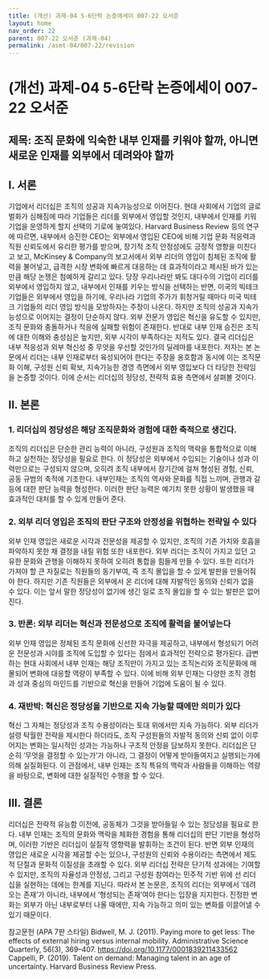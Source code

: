 ```yaml
---
title: (개선) 과제-04 5-6단락 논증에세이 007-22 오서준
layout: home
nav_order: 22
parent: 007-22 오서준 (과제-04)
permalink: /asmt-04/007-22/revision
---
```


# (개선) 과제-04 5-6단락 논증에세이 007-22 오서준 

## 제목: 조직 문화에 익숙한 내부 인재를 키워야 할까, 아니면 새로운 인재를 외부에서 데려와야 할까

## I. 서론

기업에서 리더십은 조직의 성공과 지속가능성으로 이어진다. 현대 사회에서 기업의 글로벌화가 심해짐에 따라 기업들은 리더를 외부에서 영입할 것인지, 내부에서 인재를 키워 기업을 운영하게 할지 선택의 기로에 놓여있다. Harvard Business Review 등의 연구에 따르면, 내부에서 승진한 CEO는 외부에서 영입된 CEO에 비해 기업 문화 적응력과 직원 신뢰도에서 유리한 평가를 받으며, 장기적 조직 안정성에도 긍정적 영향을 미친다고 보고, McKinsey & Company의 보고서에서 외부 리더의 영입이 침체된 조직에 활력을 불어넣고, 급격한 시장 변화에 빠르게 대응하는 데 효과적이라고 제시된 바가 있는 만큼 해당 논쟁은 첨예하게 갈리고 있다. 당장 우리나라만 봐도 대다수의 기업이 리더를 외부에서 영입하지 않고, 내부에서 인재를 키우는 방식을 선택하는 반면, 미국의 빅테크 기업들은 외부에서 영입을 하기에, 우리나라 기업의 주가가 휘청거릴 때마다 미국 빅테크 기업들의 리더 영입 방식을 모방하자는 주장이 나온다. 하지만 조직의 성공과 지속가능성으로 이어지는 결정이 단순하지 않다. 외부 전문가 영입은 혁신을 유도할 수 있지만, 조직 문화와 충돌하거나 적응에 실패할 위험이 존재한다. 반대로 내부 인재 승진은 조직에 대한 이해와 충성심은 높지만, 외부 시각이 부족하다는 지적도 있다. 결국 리더십은 내부 적응성과 외부 혁신성 중 무엇을 우선할 것인가의 딜레마를 내포한다. 저자는 본 논문에서 리더는 내부 인재로부터 육성되어야 한다는 주장을 옹호함과 동시에 이는 조직문화 이해, 구성원 신뢰 확보, 지속가능한 경영 측면에서 외부 영입보다 더 타당한 전략임을 논증할 것이다. 이에 순서는 리더십의 정당성, 전략적 효용 측면에서 살펴볼 것이다.

## II. 본론

### 1. 리더십의 정당성은 해당 조직문화와 경험에 대한 축적으로 생긴다.

조직의 리더십은 단순한 관리 능력이 아니라, 구성원과 조직의 맥락을 통합적으로 이해하고 실천하는 정당성을 필요로 한다. 이 정당성은 외부에서 수입되는 기술이나 성과 이력만으로는 구성되지 않으며, 오히려 조직 내부에서 장기간에 걸쳐 형성된 경험, 신뢰, 공동 규범의 축적에 기초한다. 내부인재는 조직의 역사와 문화를 직접 느끼며, 관행과 갈등에 대한 판단 능력을 형성한다. 이러한 판단 능력은 예기치 못한 상황이 발생했을 때 효과적인 대처를 할 수 있게 만들어 준다.

### 2. 외부 리더 영입은 조직의 판단 구조와 안정성을 위협하는 전략일 수 있다

외부 인재 영입은 새로운 시각과 전문성을 제공할 수 있지만, 조직의 기존 가치와 호흡을 파악하지 못한 채 결정을 내릴 위험 또한 내포한다. 외부 리더는 조직이 가지고 있던 고유한 문화와 관행을 이해하지 못하여 오히려 통합을 힘들게 만들 수 있다. 또한 리더가 가져야 할 큰 자질로는 직원들의 동기부여, 즉 조직 몰입을 할 수 있게 발판을 만들어줘야 한다. 하지만 기존 직원들은 외부에서 온 리더에 대해 자발적인 동의와 신뢰가 없을 수 있다. 이는 앞서 말한 정당성이 없기에 생긴 일로 조직 몰입을 할 수 있는 발판은 없어진다.

### 3. 반론: 외부 리더는 혁신과 전문성으로 조직에 활력을 불어넣는다

외부 인재 영입은 정체된 조직 문화에 신선한 자극을 제공하고, 내부에서 형성되기 어려운 전문성과 시야를 조직에 도입할 수 있다는 점에서 효과적인 전략으로 평가된다. 급변하는 현대 사회에서 내부 인재는 해당 조직만이 가지고 있는 조직논리와 조직문화에 매몰되어 변화에 대응할 역량이 부족할 수 있다. 이에 비해 외부 인재는 다양한 조직 경험과 성과 중심의 마인드를 기반으로 혁신을 만들어 기업에 도움이 될 수 있다.

### 4. 재반박: 혁신은 정당성을 기반으로 지속 가능할 때에만 의미가 있다

혁신 그 자체는 정당성과 조직 수용성이라는 토대 위에서만 지속 가능하다. 외부 리더가 설령 탁월한 전략을 제시한다 하더라도, 조직 구성원들의 자발적 동의와 신뢰 없이 이루어지는 변화는 일시적인 성과는 가능하나 구조적 안정을 담보하지 못한다. 리더십은 단순히 ‘무엇을 결정할 수 있는가’가 아니라, 그 결정이 어떻게 받아들여지고 실행되는가에 의해 실질화된다. 이 관점에서, 내부 인재는 조직 특유의 맥락과 사람들을 이해하는 역량을 바탕으로, 변화에 대한 실질적인 수행을 할 수 있다.

## III. 결론

리더십은 전략적 유능함 이전에, 공동체가 그것을 받아들일 수 있는 정당성을 필요로 한다. 내부 인재는 조직의 문화와 맥락을 체화한 경험을 통해 리더십의 판단 기반을 형성하며, 이러한 기반은 리더십이 실질적 영향력을 발휘하는 조건이 된다. 반면 외부 인재의 영입은 새로운 시각을 제공할 수는 있으나, 구성원의 신뢰와 수용이라는 측면에서 제도적 단절과 문화적 이질성을 초래할 수 있다. 외부 리더십 전략은 단기적 성과에는 기여할 수 있지만, 조직의 자율성과 안정성, 그리고 구성원 참여라는 민주적 기반 위에 선 리더십을 실현하는 데에는 한계를 지닌다. 따라서 본 논문은, 조직의 리더는 외부에서 ‘데려오는 존재’가 아니라, 내부에서 ‘형성되는 존재’여야 한다는 입장을 지지한다. 진정한 변화는 외부가 아닌 내부로부터 나올 때에만, 지속 가능하고 의미 있는 변화를 이끌어낼 수 있기 때문이다.

참고문헌 (APA 7판 스타일)
Bidwell, M. J. (2011). Paying more to get less: The effects of external hiring versus internal mobility. Administrative Science Quarterly, 56(3), 369–407. https://doi.org/10.1177/0001839211433562
Cappelli, P. (2019). Talent on demand: Managing talent in an age of uncertainty. Harvard Business Review Press.